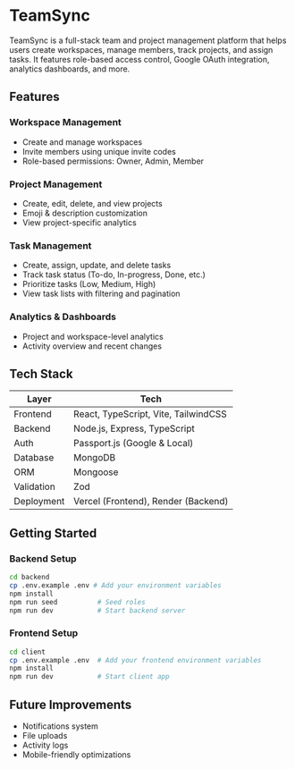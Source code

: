 # TeamSync

TeamSync is a full-stack team and project management platform that helps users create workspaces, manage members, track projects, and assign tasks. It features role-based access control, Google OAuth integration, analytics dashboards, and more.

## Features

### Workspace Management
- Create and manage workspaces
- Invite members using unique invite codes
- Role-based permissions: Owner, Admin, Member

### Project Management
- Create, edit, delete, and view projects
- Emoji & description customization
- View project-specific analytics

### Task Management
- Create, assign, update, and delete tasks
- Track task status (To-do, In-progress, Done, etc.)
- Prioritize tasks (Low, Medium, High)
- View task lists with filtering and pagination

### Analytics & Dashboards
- Project and workspace-level analytics
- Activity overview and recent changes


## Tech Stack

| Layer      | Tech                                 |
| ---------- | ------------------------------------ |
| Frontend   | React, TypeScript, Vite, TailwindCSS |
| Backend    | Node.js, Express, TypeScript         |
| Auth       | Passport.js (Google & Local)         |
| Database   | MongoDB                              |
| ORM        | Mongoose                             |
| Validation | Zod                                  |
| Deployment | Vercel (Frontend), Render (Backend)  |

## Getting Started

### Backend Setup
```bash
cd backend
cp .env.example .env # Add your environment variables
npm install
npm run seed          # Seed roles
npm run dev           # Start backend server
```

### Frontend Setup
```bash
cd client
cp .env.example .env  # Add your frontend environment variables
npm install
npm run dev           # Start client app
```

## Future Improvements
- Notifications system
- File uploads
- Activity logs
- Mobile-friendly optimizations